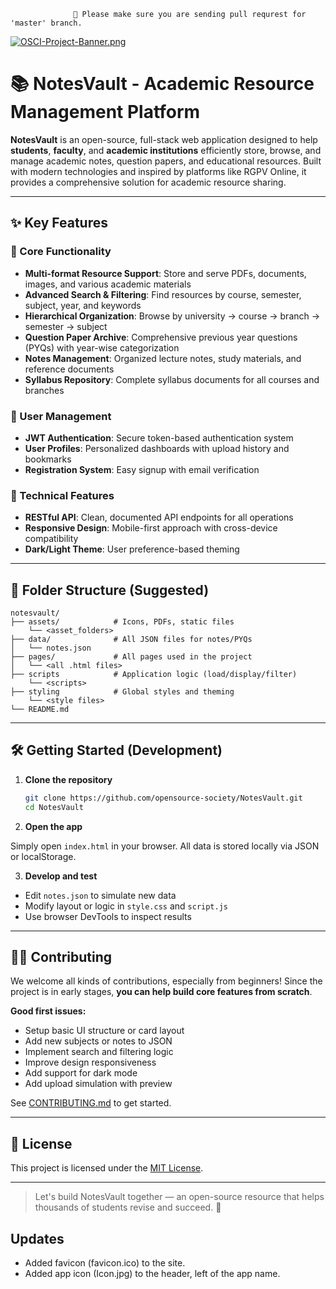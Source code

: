                   🚨 Please make sure you are sending pull requrest for 'master' branch.
                                            
[![OSCI-Project-Banner.png](https://i.postimg.cc/76mJvBmF/OSCI-Project-Banner.png)](https://postimg.cc/8JfzMb84)

# 📚 NotesVault - Academic Resource Management Platform

**NotesVault** is an open-source, full-stack web application designed to help **students**, **faculty**, and **academic institutions** efficiently store, browse, and manage academic notes, question papers, and educational resources. Built with modern technologies and inspired by platforms like RGPV Online, it provides a comprehensive solution for academic resource sharing.

---

## ✨ Key Features

### 📖 Core Functionality

- **Multi-format Resource Support**: Store and serve PDFs, documents, images, and various academic materials
- **Advanced Search & Filtering**: Find resources by course, semester, subject, year, and keywords
- **Hierarchical Organization**: Browse by university → course → branch → semester → subject
- **Question Paper Archive**: Comprehensive previous year questions (PYQs) with year-wise categorization
- **Notes Management**: Organized lecture notes, study materials, and reference documents
- **Syllabus Repository**: Complete syllabus documents for all courses and branches

### 👥 User Management

- **JWT Authentication**: Secure token-based authentication system
- **User Profiles**: Personalized dashboards with upload history and bookmarks
- **Registration System**: Easy signup with email verification

### 🔧 Technical Features

- **RESTful API**: Clean, documented API endpoints for all operations
- **Responsive Design**: Mobile-first approach with cross-device compatibility
- **Dark/Light Theme**: User preference-based theming

---


## 📁 Folder Structure (Suggested)

```
notesvault/
├── assets/            # Icons, PDFs, static files
    └── <asset_folders>
├── data/              # All JSON files for notes/PYQs
│   └── notes.json
├── pages/             # All pages used in the project
│   └── <all .html files>
├── scripts            # Application logic (load/display/filter)
    └── <scripts>
├── styling            # Global styles and theming
    └── <style files>
└── README.md
```

---

## 🛠️ Getting Started (Development)

1. **Clone the repository**

    ```bash
    git clone https://github.com/opensource-society/NotesVault.git
    cd NotesVault
    ```

2. **Open the app**

Simply open `index.html` in your browser. All data is stored locally via JSON or localStorage.

3. **Develop and test**

- Edit `notes.json` to simulate new data
- Modify layout or logic in `style.css` and `script.js`
- Use browser DevTools to inspect results

---

## 🧑‍💻 Contributing

We welcome all kinds of contributions, especially from beginners! Since the project is in early stages, **you can help build core features from scratch**.

**Good first issues:**

- Setup basic UI structure or card layout
- Add new subjects or notes to JSON
- Implement search and filtering logic
- Improve design responsiveness
- Add support for dark mode
- Add upload simulation with preview

See [CONTRIBUTING.md](CONTRIBUTING.md) to get started.

---

## 📄 License

This project is licensed under the [MIT License](LICENSE).

---

> Let's build NotesVault together — an open-source resource that helps thousands of students revise and succeed. 🚀

## Updates
- Added favicon (favicon.ico) to the site.
- Added app icon (Icon.jpg) to the header, left of the app name.
